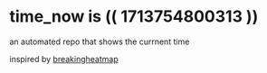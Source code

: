 # time_now is (( 1713754800313 ))

an automated repo that shows the currnent time

inspired by [breakingheatmap](https://github.com/breakingheatmap/breakingheatmap)